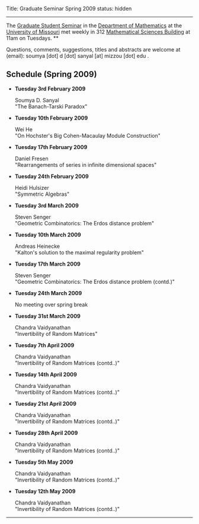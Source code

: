 Title: Graduate Seminar Spring 2009
status: hidden

* * * 

The [ Graduate Student Seminar][1] in the [ Department of Mathematics][2] at the [ University of Missouri][3] met weekly in 312 [ Mathematical Sciences Building][4] at 11am on Tuesdays. ** 

Questions, comments, suggestions, titles and abstracts are welcome at (email): soumya [dot] d [dot] sanyal [at] mizzou [dot] edu . 

##  Schedule (Spring 2009) 

* **Tuesday 3rd February 2009**

    Soumya D. Sanyal  
    "The Banach-Tarski Paradox" 

* **Tuesday 10th February 2009**

    Wei He  
    "On Hochster's Big Cohen-Macaulay Module Construction" 

* **Tuesday 17th February 2009**

    Daniel Fresen  
    "Rearrangements of series in infinite dimensional spaces" 

* **Tuesday 24th February 2009**

    Heidi Hulsizer  
    "Symmetric Algebras" 

* **Tuesday 3rd March 2009**

    Steven Senger  
    "Geometric Combinatorics: The Erdos distance problem" 

* **Tuesday 10th March 2009**

    Andreas Heinecke  
    "Kalton's solution to the maximal regularity problem" 

* **Tuesday 17th March 2009**

    Steven Senger  
    "Geometric Combinatorics: The Erdos distance problem (contd.)" 

* **Tuesday 24th March 2009**

    No meeting over spring break 

* **Tuesday 31st March 2009**

    Chandra Vaidyanathan  
    "Invertibility of Random Matrices" 

* **Tuesday 7th April 2009**

    Chandra Vaidyanathan  
    "Invertibility of Random Matrices (contd..)" 

* **Tuesday 14th April 2009**

    Chandra Vaidyanathan  
    "Invertibility of Random Matrices (contd..)" 

* **Tuesday 21st April 2009**

    Chandra Vaidyanathan  
    "Invertibility of Random Matrices (contd..)" 

* **Tuesday 28th April 2009**

    Chandra Vaidyanathan  
    "Invertibility of Random Matrices (contd..)" 

* **Tuesday 5th May 2009**

    Chandra Vaidyanathan  
    "Invertibility of Random Matrices (contd..)" 

* **Tuesday 12th May 2009**

    Chandra Vaidyanathan  
    "Invertibility of Random Matrices (contd..)" 

* * * 

[1]: {filename}./gradseminar.md
[2]: http://www.math.missouri.edu
[3]: http://www.missouri.edu
[4]: http://map.missouri.edu/recreation-east.htm
